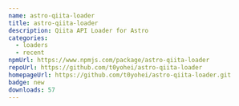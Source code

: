 ```yaml
---
name: astro-qiita-loader
title: astro-qiita-loader
description: Qiita API Loader for Astro
categories:
  - loaders
  - recent
npmUrl: https://www.npmjs.com/package/astro-qiita-loader
repoUrl: https://github.com/t0yohei/astro-qiita-loader
homepageUrl: https://github.com/t0yohei/astro-qiita-loader.git
badge: new
downloads: 57
---
```


